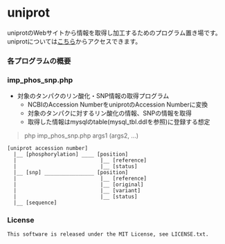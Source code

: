 uniprot
======================
uniprotのWebサイトから情報を取得し加工するためのプログラム置き場です。  
uniprotについては[こちら](http://www.uniprot.org/)からアクセスできます。
 
### 各プログラムの概要 ###

### imp_phos_snp.php
- 対象のタンパクのリン酸化・SNP情報の取得プログラム
  + NCBIのAccession NumberをuniprotのAccession Numberに変換
  + 対象のタンパクに対するリン酸化の情報、SNPの情報を取得
  + 取得した情報はmysqlのtable(mysql_tbl.ddlを参照)に登録する想定

> php imp_phos_snp.php args1 (args2, ...)

    [uniprot accession number]  
      |__ [phosphorylation] ____ [position]  
      |                           |__ [reference]  
      |                           |__ [status]  
      |__ [snp] ________________ [position]  
      |                           |__ [reference]  
      |                           |__ [original]  
      |                           |__ [variant]  
      |                           |__ [status]  
      |__ [sequence]

### License ###
    This software is released under the MIT License, see LICENSE.txt.

